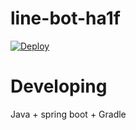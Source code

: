 # line-bot-ha1f

[![Deploy](https://www.herokucdn.com/deploy/button.svg)](https://heroku.com/deploy)

# Developing

Java + spring boot + Gradle
